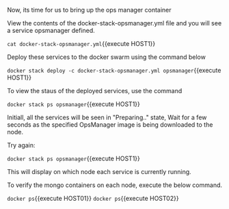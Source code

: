 Now, its time for us to bring up the ops manager container

View the contents of the docker-stack-opsmanager.yml file and you will see a service opsmanager  defined.

`cat docker-stack-opsmanager.yml`{{execute HOST1}}

Deploy these services to the docker swarm using the command below

`docker stack deploy -c docker-stack-opsmanager.yml opsmanager`{{execute HOST1}}

To view the staus of the deployed services, use the command

`docker stack ps opsmanager`{{execute HOST1}}

Initiall, all the services will be seen in "Preparing.." state, Wait for a few seconds as the specified OpsManager image is being downloaded to the node.

Try again: 

`docker stack ps opsmanager`{{execute HOST1}}

This will display on which node each service is currently running.

To verify the mongo containers on each node, execute the below command.

`docker ps`{{execute HOST01}}
`docker ps`{{execute HOST02}}
